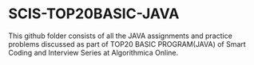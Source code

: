 # SCIS-TOP20BASIC-JAVA

This github folder consists of all the JAVA assignments and practice problems discussed as part of TOP20 BASIC PROGRAM(JAVA) of Smart Coding and Interview Series at Algorithmica Online.
